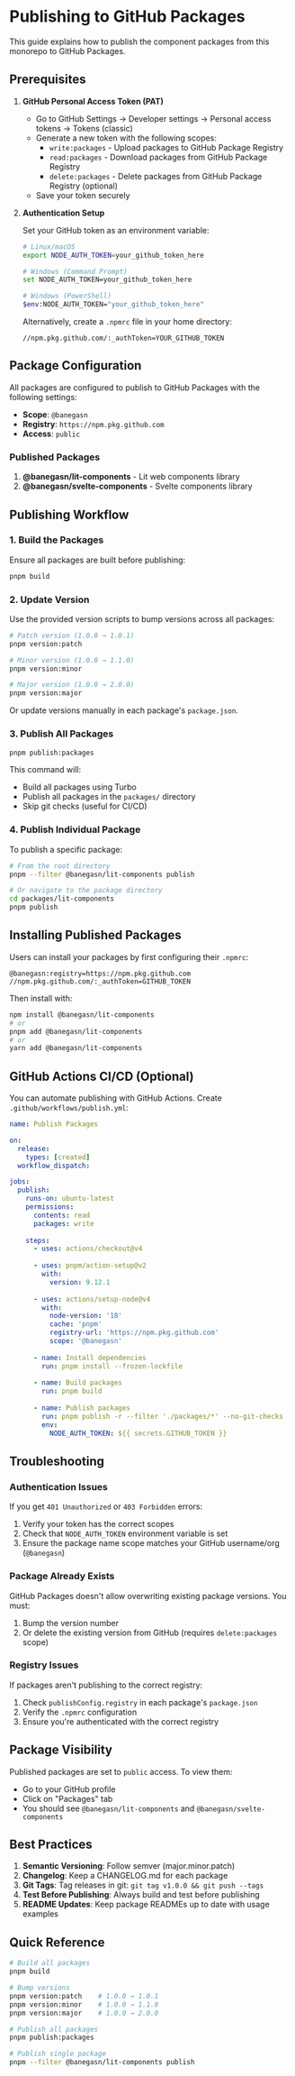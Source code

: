 # Publishing to GitHub Packages

This guide explains how to publish the component packages from this monorepo to GitHub Packages.

## Prerequisites

1. **GitHub Personal Access Token (PAT)**
   - Go to GitHub Settings → Developer settings → Personal access tokens → Tokens (classic)
   - Generate a new token with the following scopes:
     - `write:packages` - Upload packages to GitHub Package Registry
     - `read:packages` - Download packages from GitHub Package Registry
     - `delete:packages` - Delete packages from GitHub Package Registry (optional)
   - Save your token securely

2. **Authentication Setup**
   
   Set your GitHub token as an environment variable:
   
   ```bash
   # Linux/macOS
   export NODE_AUTH_TOKEN=your_github_token_here
   
   # Windows (Command Prompt)
   set NODE_AUTH_TOKEN=your_github_token_here
   
   # Windows (PowerShell)
   $env:NODE_AUTH_TOKEN="your_github_token_here"
   ```

   Alternatively, create a `.npmrc` file in your home directory:
   ```
   //npm.pkg.github.com/:_authToken=YOUR_GITHUB_TOKEN
   ```

## Package Configuration

All packages are configured to publish to GitHub Packages with the following settings:

- **Scope**: `@banegasn`
- **Registry**: `https://npm.pkg.github.com`
- **Access**: `public`

### Published Packages

1. **@banegasn/lit-components** - Lit web components library
2. **@banegasn/svelte-components** - Svelte components library

## Publishing Workflow

### 1. Build the Packages

Ensure all packages are built before publishing:

```bash
pnpm build
```

### 2. Update Version

Use the provided version scripts to bump versions across all packages:

```bash
# Patch version (1.0.0 → 1.0.1)
pnpm version:patch

# Minor version (1.0.0 → 1.1.0)
pnpm version:minor

# Major version (1.0.0 → 2.0.0)
pnpm version:major
```

Or update versions manually in each package's `package.json`.

### 3. Publish All Packages

```bash
pnpm publish:packages
```

This command will:
- Build all packages using Turbo
- Publish all packages in the `packages/` directory
- Skip git checks (useful for CI/CD)

### 4. Publish Individual Package

To publish a specific package:

```bash
# From the root directory
pnpm --filter @banegasn/lit-components publish

# Or navigate to the package directory
cd packages/lit-components
pnpm publish
```

## Installing Published Packages

Users can install your packages by first configuring their `.npmrc`:

```
@banegasn:registry=https://npm.pkg.github.com
//npm.pkg.github.com/:_authToken=GITHUB_TOKEN
```

Then install with:

```bash
npm install @banegasn/lit-components
# or
pnpm add @banegasn/lit-components
# or
yarn add @banegasn/lit-components
```

## GitHub Actions CI/CD (Optional)

You can automate publishing with GitHub Actions. Create `.github/workflows/publish.yml`:

```yaml
name: Publish Packages

on:
  release:
    types: [created]
  workflow_dispatch:

jobs:
  publish:
    runs-on: ubuntu-latest
    permissions:
      contents: read
      packages: write
    
    steps:
      - uses: actions/checkout@v4
      
      - uses: pnpm/action-setup@v2
        with:
          version: 9.12.1
      
      - uses: actions/setup-node@v4
        with:
          node-version: '18'
          cache: 'pnpm'
          registry-url: 'https://npm.pkg.github.com'
          scope: '@banegasn'
      
      - name: Install dependencies
        run: pnpm install --frozen-lockfile
      
      - name: Build packages
        run: pnpm build
      
      - name: Publish packages
        run: pnpm publish -r --filter './packages/*' --no-git-checks
        env:
          NODE_AUTH_TOKEN: ${{ secrets.GITHUB_TOKEN }}
```

## Troubleshooting

### Authentication Issues

If you get `401 Unauthorized` or `403 Forbidden` errors:
1. Verify your token has the correct scopes
2. Check that `NODE_AUTH_TOKEN` environment variable is set
3. Ensure the package name scope matches your GitHub username/org (`@banegasn`)

### Package Already Exists

GitHub Packages doesn't allow overwriting existing package versions. You must:
1. Bump the version number
2. Or delete the existing version from GitHub (requires `delete:packages` scope)

### Registry Issues

If packages aren't publishing to the correct registry:
1. Check `publishConfig.registry` in each package's `package.json`
2. Verify the `.npmrc` configuration
3. Ensure you're authenticated with the correct registry

## Package Visibility

Published packages are set to `public` access. To view them:
- Go to your GitHub profile
- Click on "Packages" tab
- You should see `@banegasn/lit-components` and `@banegasn/svelte-components`

## Best Practices

1. **Semantic Versioning**: Follow semver (major.minor.patch)
2. **Changelog**: Keep a CHANGELOG.md for each package
3. **Git Tags**: Tag releases in git: `git tag v1.0.0 && git push --tags`
4. **Test Before Publishing**: Always build and test before publishing
5. **README Updates**: Keep package READMEs up to date with usage examples

## Quick Reference

```bash
# Build all packages
pnpm build

# Bump versions
pnpm version:patch    # 1.0.0 → 1.0.1
pnpm version:minor    # 1.0.0 → 1.1.0
pnpm version:major    # 1.0.0 → 2.0.0

# Publish all packages
pnpm publish:packages

# Publish single package
pnpm --filter @banegasn/lit-components publish
```

